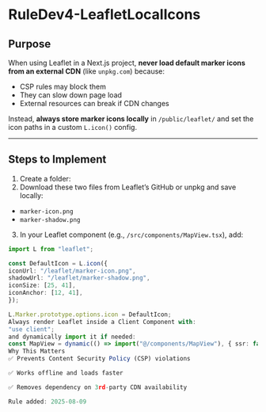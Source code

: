 # RuleDev4-LeafletLocalIcons

## Purpose
When using Leaflet in a Next.js project, **never load default marker icons from an external CDN** (like `unpkg.com`) because:
- CSP rules may block them
- They can slow down page load
- External resources can break if CDN changes

Instead, **always store marker icons locally** in `/public/leaflet/` and set the icon paths in a custom `L.icon()` config.

---

## Steps to Implement
1. Create a folder:
2. Download these two files from Leaflet’s GitHub or unpkg and save locally:
- `marker-icon.png`
- `marker-shadow.png`

3. In your Leaflet component (e.g., `/src/components/MapView.tsx`), add:

```ts
import L from "leaflet";

const DefaultIcon = L.icon({
iconUrl: "/leaflet/marker-icon.png",
shadowUrl: "/leaflet/marker-shadow.png",
iconSize: [25, 41],
iconAnchor: [12, 41],
});

L.Marker.prototype.options.icon = DefaultIcon;
Always render Leaflet inside a Client Component with:
"use client";
and dynamically import it if needed:
const MapView = dynamic(() => import("@/components/MapView"), { ssr: false });
Why This Matters
✅ Prevents Content Security Policy (CSP) violations

✅ Works offline and loads faster

✅ Removes dependency on 3rd-party CDN availability

Rule added: 2025-08-09